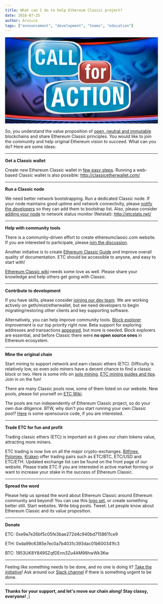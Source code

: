 ```yaml
---
title: What can I do to help Ethereum Classic project?
date: 2016-07-25
author: Arvicco
tags: ["announcement", "development", "teams", "education"]
---
```

![Call for action](./CallForAction_1440096073156_114852_ver1.0.jpg)

So, you understand the value proposition of [open, neutral and immutable](https://medium.com/@bit_novosti/a-crypto-decentralist-manifesto-6ba1fa0b9ede) blockchains and share Ethereum Classic principles. You would like to join the community and help original Ethereum vision to succeed. What can you do? Here are some ideas:
- - -
**Get a Classic wallet**

Create new Ethereum Classic wallet in [few easy steps](https://np.reddit.com/r/EthereumClassic/comments/4ubgzp/how_to_get_started_with_a_classic_wallet/).
Running a web-based Classic wallet is also possible: http://classicetherwallet.com/

- - -
**Run a Classic node**

We need better network bootstrapping. Run a dedicated Classic node. If your node maintains good uptime and network connectivity, please [notify the developers](https://github.com/ethereumproject/go-ethereum/issues/4) so they can add them to bootstrap list.
Also, please consider [adding your node](https://github.com/Machete3000/etc-net-intelligence-api) to network status monitor (Netstat): http://etcstats.net/
- - -
**Help with community tools**

There is a community-driven effort to create ethereumclassic.com website. If you are interested to participate, please [join the discussion](http://www.reddit.com/r/EthereumClassic/comments/4uvg06/making_design_for_ethereum_classic_community/).

Another initiative is to create [Ethereum Classic Guide](https://www.reddit.com/r/EthereumClassic/comments/4vcb1w/call_to_action_classic_documentation_initiative/?st=ir9gp9n8&sh=5aa085dd) and improve overall quality of documentation. ETC should be accessible to anyone, and easy to start with!

[Ethereum Classic wiki](http://ethcwiki.org) needs some love as well. Please share your knowledge and help others get going with Classic.

- - -
**Contribute to development**

If you have skills, please consider [joining our dev team](https://github.com/ethereumproject/Volunteer/issues/1). We are working actively on geth/mist/etherwallet, but we need developers to begin migrating/restoring other clients and key supporting software.

Alternatively, you can help improve community tools. [Block explorer](https://github.com/aakilfernandes/explorer) improvement is our top priority right now. Beta support for exploring addresses and transactions [appeared](http://gastracker.io/), but more is needed. Block explorers are essential, and before Classic there were **no open source ones** in Ethereum ecosystem.

- - -
**Mine the original chain**

Start mining to support network and earn classic ethers (ETC). Difficulty is relatively low, so even solo miners have a decent chance to find a classic block or two. Here is some info on [solo mining](https://www.reddit.com/r/EthereumClassic/comments/4ti33y/classic_miners_please_use_geth_149_for_now/), [ETC mining guides and tips](http://www.etcminer.com/). Join in on the fun!

There are many Classic pools now, some of them listed on our website. New pools, please list yourself on [ETC Wiki](http://ethcwiki.org/index.php?title=Mining_Pool).

The pools are run independently of Ethereum Classic project, so do your own due diligence. BTW, why don't you start running your own Classic pool? [Here](https://github.com/etherchain-org/ethpool-core) is some opensource code, if you are interested.

- - -
**Trade ETC for fun and profit**

Trading classic ethers (ETC) is important as it gives our chain tokens value, attracting more miners.

ETC trading is now live on all the major crypto-exchanges. [Bitfinex](http://blog.bitfinex.com/announcements/ethereum-classic-launch/), [Poloniex](https://twitter.com/Poloniex/status/757068619234803712), [Kraken](http://blog.kraken.com/post/148071533482/update-on-etceth-funding) offer trading pairs such as ETC/BTC, ETC/USD and ETC/ETH. Updated exchange list can be found on the front page of our website. Please trade ETC if you are interested in active market forming or want to increase your stake in the success of Ethereum Classic.

- - -
**Spread the word**

Please help us spread the word about Ethereum Classic around Ethereum community and beyond! You can use this [logo set](https://github.com/ethereumclassic/README/raw/master/etc_logo_set.zip), or create something better still. Start websites. Write blog posts. Tweet. Let people know about Ethereum Classic and its value proposition.

- - -
**Donate**

ETC: 0xe9a7e26bf5c05fe3bae272d4c940bd7158611ce9

ETH: 0xda99c6385e7ec0a7b4031c393dac01b600341fc3

BTC: 1953UK8Y849SZqfDEnn3Zu4AM98hwWk3Kw
- - -
Feeling like something needs to be done, and no one is doing it? [Take the initiative](https://www.reddit.com/r/EthereumClassic/comments/4vaqe7/getting_things_done_in_a_decentralized_way/)! Ask around our [Slack channel](http://ethereumclassic.herokuapp.com/) if there is something urgent to be done.
- - -
**Thanks for your support, and let's move our chain along! Stay classy, everyone!** ;)
